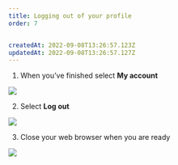 ```yaml
---
title: Logging out of your profile
order: 7


createdAt: 2022-09-08T13:26:57.123Z
updatedAt: 2022-09-08T13:26:57.127Z
---
```

1. When you’ve finished select **My account​**

![](/img/em-1-24-Logging-out.jpg)

2. Select **Log out​**

![](/img/em-1-25-Logging-out.jpg)

3. Close your web browser when you are ready​

![](/img/em-1-26-Logging-out.jpg)

